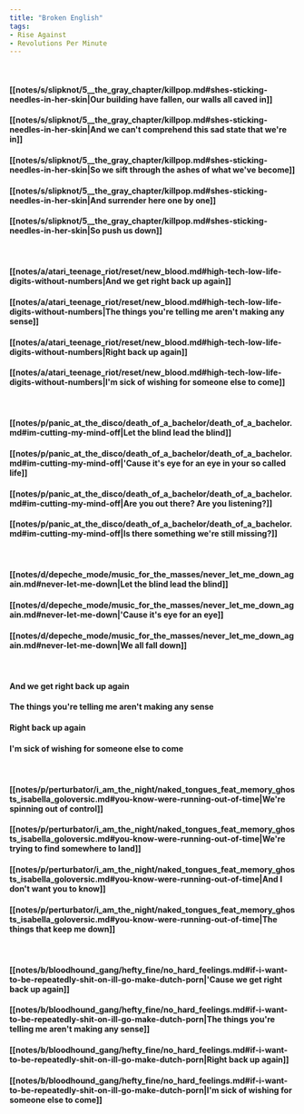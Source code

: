 ```yaml
---
title: "Broken English"
tags:
- Rise Against
- Revolutions Per Minute
---
```

&nbsp;
#### [[notes/s/slipknot/5__the_gray_chapter/killpop.md#shes-sticking-needles-in-her-skin|Our building have fallen, our walls all caved in]]
#### [[notes/s/slipknot/5__the_gray_chapter/killpop.md#shes-sticking-needles-in-her-skin|And we can't comprehend this sad state that we're in]]
#### [[notes/s/slipknot/5__the_gray_chapter/killpop.md#shes-sticking-needles-in-her-skin|So we sift through the ashes of what we've become]]
#### [[notes/s/slipknot/5__the_gray_chapter/killpop.md#shes-sticking-needles-in-her-skin|And surrender here one by one]]
#### [[notes/s/slipknot/5__the_gray_chapter/killpop.md#shes-sticking-needles-in-her-skin|So push us down]]
&nbsp;
#### [[notes/a/atari_teenage_riot/reset/new_blood.md#high-tech-low-life-digits-without-numbers|And we get right back up again]]
#### [[notes/a/atari_teenage_riot/reset/new_blood.md#high-tech-low-life-digits-without-numbers|The things you're telling me aren't making any sense]]
#### [[notes/a/atari_teenage_riot/reset/new_blood.md#high-tech-low-life-digits-without-numbers|Right back up again]]
#### [[notes/a/atari_teenage_riot/reset/new_blood.md#high-tech-low-life-digits-without-numbers|I'm sick of wishing for someone else to come]]
&nbsp;
#### [[notes/p/panic_at_the_disco/death_of_a_bachelor/death_of_a_bachelor.md#im-cutting-my-mind-off|Let the blind lead the blind]]
#### [[notes/p/panic_at_the_disco/death_of_a_bachelor/death_of_a_bachelor.md#im-cutting-my-mind-off|'Cause it's eye for an eye in your so called life]]
#### [[notes/p/panic_at_the_disco/death_of_a_bachelor/death_of_a_bachelor.md#im-cutting-my-mind-off|Are you out there? Are you listening?]]
#### [[notes/p/panic_at_the_disco/death_of_a_bachelor/death_of_a_bachelor.md#im-cutting-my-mind-off|Is there something we're still missing?]]
&nbsp;
#### [[notes/d/depeche_mode/music_for_the_masses/never_let_me_down_again.md#never-let-me-down|Let the blind lead the blind]]
#### [[notes/d/depeche_mode/music_for_the_masses/never_let_me_down_again.md#never-let-me-down|'Cause it's eye for an eye]]
#### [[notes/d/depeche_mode/music_for_the_masses/never_let_me_down_again.md#never-let-me-down|We all fall down]]
&nbsp;
#### And we get right back up again
#### The things you're telling me aren't making any sense
#### Right back up again
#### I'm sick of wishing for someone else to come
&nbsp;
#### [[notes/p/perturbator/i_am_the_night/naked_tongues_feat_memory_ghosts_isabella_goloversic.md#you-know-were-running-out-of-time|We're spinning out of control]]
#### [[notes/p/perturbator/i_am_the_night/naked_tongues_feat_memory_ghosts_isabella_goloversic.md#you-know-were-running-out-of-time|We're trying to find somewhere to land]]
#### [[notes/p/perturbator/i_am_the_night/naked_tongues_feat_memory_ghosts_isabella_goloversic.md#you-know-were-running-out-of-time|And I don't want you to know]]
#### [[notes/p/perturbator/i_am_the_night/naked_tongues_feat_memory_ghosts_isabella_goloversic.md#you-know-were-running-out-of-time|The things that keep me down]]
&nbsp;
#### [[notes/b/bloodhound_gang/hefty_fine/no_hard_feelings.md#if-i-want-to-be-repeatedly-shit-on-ill-go-make-dutch-porn|'Cause we get right back up again]]
#### [[notes/b/bloodhound_gang/hefty_fine/no_hard_feelings.md#if-i-want-to-be-repeatedly-shit-on-ill-go-make-dutch-porn|The things you're telling me aren't making any sense]]
#### [[notes/b/bloodhound_gang/hefty_fine/no_hard_feelings.md#if-i-want-to-be-repeatedly-shit-on-ill-go-make-dutch-porn|Right back up again]]
#### [[notes/b/bloodhound_gang/hefty_fine/no_hard_feelings.md#if-i-want-to-be-repeatedly-shit-on-ill-go-make-dutch-porn|I'm sick of wishing for someone else to come]]
